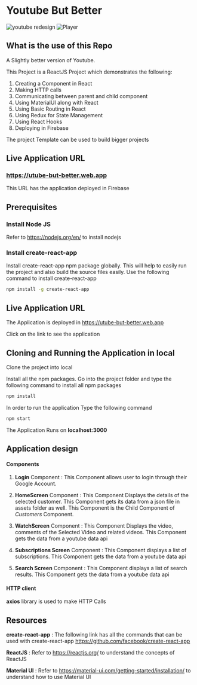 # Youtube But Better

![youtube redesign](https://user-images.githubusercontent.com/71606731/118367602-b4671400-b5be-11eb-8408-81af6e35159d.png)
![Player](https://user-images.githubusercontent.com/71606731/118368108-06a83500-b5bf-11eb-99b3-6fec79d62394.png)


## What is the use of this Repo

A Slightly better version of Youtube.<br>

This Project is a ReactJS Project which demonstrates the following: <br>
1. Creating a Component in React
2. Making HTTP calls
3. Communicating between parent and child component
4. Using MaterialUI along with React
5. Using Basic Routing in React
6. Using Redux for State Management
7. Using React Hooks
8. Deploying in Firebase

The project Template can be used to build bigger projects

## Live Application URL

### https://utube-but-better.web.app  
This URL has the application deployed in Firebase

## Prerequisites

### Install Node JS
Refer to https://nodejs.org/en/ to install nodejs

### Install create-react-app
Install create-react-app npm package globally. This will help to easily run the project and also build the source files easily. Use the following command to install create-react-app

```bash
npm install -g create-react-app
```
## Live Application URL

The Application is deployed in https://utube-but-better.web.app 

Click on the link to see the application

## Cloning and Running the Application in local

Clone the project into local

Install all the npm packages. Go into the project folder and type the following command to install all npm packages

```bash
npm install
```

In order to run the application Type the following command

```bash
npm start
```

The Application Runs on **localhost:3000**

## Application design

#### Components
1. **Login** Component : This Component allows user to login through their Google Account.

2. **HomeScreen** Component : This Component Displays the details of the selected customer. This Component gets its data from a json file in assets folder as well. This Component is the Child Component of *Customers* Component.

3. **WatchScreen** Component : This Component Displays the video, comments of the Selected Video and related videos. This Component gets the data from a youtube data api

4. **Subscriptions Screen** Component : This Component displays a list of subscriptions. This Component gets the data from a youtube data api

5. **Search Screen** Component : This Component displays a list of search results. This Component gets the data from a youtube data api

#### HTTP client

**axios** library is used to make HTTP Calls

## Resources

**create-react-app** : The following link has all the commands that can be used with create-react-app
https://github.com/facebook/create-react-app

**ReactJS** : Refer to https://reactjs.org/ to understand the concepts of ReactJS

**Material UI** : Refer to https://material-ui.com/getting-started/installation/ to understand how to use Material UI
